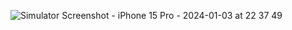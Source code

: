 

![Simulator Screenshot - iPhone 15 Pro - 2024-01-03 at 22 37 49](https://github.com/duckSern1108/V_Register_NonMember/assets/13416294/a198215e-9e26-4897-9098-47ffb3276d1a)
